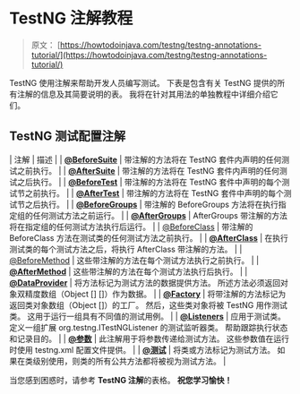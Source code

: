 # TestNG 注解教程

> 原文： [https://howtodoinjava.com/testng/testng-annotations-tutorial/](https://howtodoinjava.com/testng/testng-annotations-tutorial/)

TestNG 使用注解来帮助开发人员编写测试。 下表是包含有关 TestNG 提供的所有注解的信息及其简要说明的表。 我将在针对其用法的单独教程中详细介绍它们。

## TestNG 测试配置注解

| 注解 | 描述 |
| [**@BeforeSuite**](https://static.javadoc.io/org.testng/testng/6.8.21/org/testng/annotations/BeforeSuite.html "BeforeSuite") | 带注解的方法将在 TestNG 套件内声明的任何测试之前执行。 |
| [**@AfterSuite**](http://testng.org/javadoc/org/testng/annotations/AfterSuite.html "AfterSuite") | 带注解的方法将在 TestNG 套件内声明的任何测试之后执行。 |
| [**@BeforeTest**](http://testng.org/javadoc/org/testng/annotations/BeforeTest.html "BeforeTest") | 带注解的方法将在 TestNG 套件中声明的每个测试节之前执行。 |
| [**@AfterTest**](http://testng.org/javadoc/org/testng/annotations/AfterTest.html "AfterTest") | 带注解的方法将在 TestNG 套件中声明的每个测试节之后执行。 |
| [**@BeforeGroups**](http://testng.org/javadoc/org/testng/annotations/BeforeGroups.html "BeforeGroups") | 带注解的 BeforeGroups 方法将在执行指定组的任何测试方法之前运行。 |
| [**@AfterGroups**](http://testng.org/javadoc/org/testng/annotations/AfterGroups.html "AfterGroups") | AfterGroups 带注解的方法将在指定组的任何测试方法执行后运行。 |
| [@BeforeClass](http://testng.org/javadoc/org/testng/annotations/BeforeClass.html "BeforeClass") | 带注解的 BeforeClass 方法在测试类的任何测试方法之前执行。 |
| [**@AfterClass**](http://testng.org/javadoc/org/testng/annotations/AfterClass.html "AfterClass") | 在执行测试类的每个测试方法之后，将执行 AfterClass 带注解的方法。 |
| [@BeforeMethod](http://testng.org/javadoc/org/testng/annotations/BeforeMethod.html "BeforeMethod") | 这些带注解的方法在每个测试方法执行之前执行。 |
| [**@AfterMethod**](http://testng.org/javadoc/org/testng/annotations/AfterMethod.html "AfterMethod") | 这些带注解的方法在每个测试方法执行后执行。 |
| [**@DataProvider**](http://testng.org/javadoc/org/testng/annotations/DataProvider.html "DataProvider") | 将方法标记为测试方法的数据提供方法。 所述方法必须返回对象双精度数组（Object [] []）作为数据。 |
| [**@Factory**](http://testng.org/javadoc/org/testng/annotations/Factory.html "Factory") | 将带注解的方法标记为返回类对象数组（Object []）的工厂。 然后，这些类对象将被 TestNG 用作测试类。 这用于运行一组具有不同值的测试用例。 |
| [**@Listeners**](http://testng.org/javadoc/org/testng/annotations/Listeners.html "Listeners") | 应用于测试类。 定义一组扩展 org.testng.ITestNGListener 的测试监听器类。 帮助跟踪执行状态和记录目的。 |
| [**@参数**](http://testng.org/javadoc/org/testng/annotations/Parameters.html "Parameters") | 此注解用于将参数传递给测试方法。 这些参数值在运行时使用 testng.xml 配置文件提供。 |
| [**@测试**](https://static.javadoc.io/org.testng/testng/6.8.21/org/testng/annotations/Test.html "Test") | 将类或方法标记为测试方法。 如果在类级别使用，则类的所有公共方法都将被视为测试方法。 |

当您感到困惑时，请参考 **TestNG 注解**的表格。
 **祝您学习愉快！**